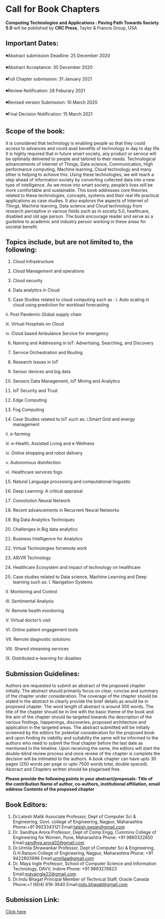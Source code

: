 # Call for Book Chapters

**Computing Technologies and Applications : Paving Path Towards Society 5.0** will be published by **CRC Press**, Taylor & Francis Group, USA

## Important Dates:
◾Abstract submission Deadline: 25 December 2020

◾Abstract Acceptance: 30 December 2020

◾Full Chapter submission: 31 January 2021

◾Review Notification: 28 Feburary 2021

◾Revised version Submission: 10 March 2020

◾Final Decision Notification: 15 March 2021


## Scope of the book:
It is considered that technology is enabling
people so that they could access to advances and
could avail benefits of technology in day to day
life. It is highly required that in future smart
society, any product or service will be optimally
delivered to people and tailored to their needs.
Technological advancements of internet of
Things, Data science, Communication, High
performance computing, Machine learning,
Cloud technology and many other is helping to
achieve this. Using these technologies, we will
reach a step ahead of information society by
converting collected data into a new type of
intelligence. As we move into smart society,
people’s lives will be more comfortable and
sustainable. This book addresses core theories
related to these technologies, concepts, systems
and their real life practical applications as case
studies. It also explores the aspects of Internet of
Things, Machine learning, Data science and
Cloud technology from research perceptive in
various fields such as in society 5.0, healthcare,
disabled and old age person. The book encourage
reader and serve as a guideline to academic and
industry person working in these areas for
societal benefit.


## Topics include, but are not limited to, the following:
1) Cloud Infrastructure

2) Cloud Management and operations

3) Cloud security

4) Data analytics in Cloud

5) Case Studies related to cloud computing such
as :
i. Auto scaling in cloud using prediction for
workload forecasting

ii. Post Pandemic Global supply chain

iii. Virtual Hospitals on Cloud

iv. Cloud based Ambulance Service for
emergency

6) Naming and Addressing in IoT: Advertising,
Searching, and Discovery

7) Service Orchestration and Routing

8) Research Issues in IoT

9) Sensor devices and big data

10) Sensors Data Management, IoT Mining and
Analytics

11) IoT Security and Trust

12) Edge Computing

13) Fog Computing

14) Case Studies related to IoT such as:
i.Smart Grid and energy management

ii. e-farming

iii. e-Health, Assisted Living and e-Wellness

iv. Online shopping and robot delivery

v. Autonomous disinfection

vi. Healthcare services fogs

15) Natural Language processing and
computational linguistic

16) Deep Learning: A critical appraisal

17) Convolution Neural Network

18) Recent advancements in Recurrent Neural
Networks

19) Big Data Analytics Techniques

20) Challenges in Big data analytics

21) Business Intelligence for Analytics

22) Virtual Technologies forremote work

23) AR/VR Technology

24) Healthcare Ecosystem and impact of
technology on healthcare

25) Case studies related to Data science, Machine
Learning and Deep learning such as:
I. Navigation Systems

II. Monitoring and Control

III. Sentimental Analysis

IV. Remote health monitoring

V. Virtual doctor’s visit

VI. Online patient engagement tools

VII. Remote diagnostic solutions

VIII. Shared streaming services

IX. Distributed e-learning for disables


## Submission Guidelines:
Authors are requested to submit an abstract of the
proposed chapter initially. The abstract should primarily
focus on clear, concise and summary of the chapter
under consideration. The coverage of the chapter should
be stated in the abstract to clearly provide the brief
details as would be in proposed chapter. The word length
of abstract is around 300 words. The title of the chapter
should be in line with the basic theme of the book and
the aim of the chapter should be targeted towards the
description of the various findings, happenings,
discoveries, proposed architecture and application in the
targeted areas. The abstract submitted will be initially
screened by the editors for potential consideration for
the proposed book and upon finding its viability and
suitability the same will be informed to the authors who
need to submit the final chapter before the last date as
mentioned in the timeline. Upon receiving the same, the
editors will start the double-blind review process and
once review of the chapter is complete the decision will
be intimated to the authors. A book chapter can have
upto 30 pages (250 words per page or upto 7500 words
total, double spaced). Abstract and Chapters written
should be plagarised free.

**Please provide the following points in your
abstract/proposals:
Title of the contribution
Name of author, co-authors, institutional
affiliation, email address
Contents of the proposed chapter**

## Book Editors:
1. Dr.Latesh Malik
  Associate Professor, 
  Dept of Computer Sci & Engineering,
  Govt. college of Engineering,
  Nagpur, Maharashtra
  Phone:+91 9923343121
  Email:latesh.gagan@gmail.com
2. Dr. Sandhya Arora
  Professor, 
  Dept of Comp Engg,
  Cummins College of Engineering for Women, 
  Pune, Maharashtra
  Phone: +91 9860322850
  Email:sandhya.arora02@gmail.com
3. Dr.Urmila Shrawankar
  Professor, 
  Dept of Computer Sci & Engineering, G.H.Raisoni College of Engineering,
  Nagpur, Maharashtra
  Phone: +91 9422803996
  Email:urmillaa@gmail.com
4. Dr. Maya Ingle
  Professor, 
  School of Computer Science and Information Technology, 
  DAVV, Indore
  Phone: +91 9893278823
  Email:mayaingle22@gmail.com
5. Dr.Indu Bhagat
  Principal Member of Technical Staff, 
  Oracle Canada
  Phone:+1 (604) 619-3640
  Email:indu.bhagat@gmail.com

## Submission Link:
[Click here](https://www.easychair.org/cfp/CNM-CRCPress-2020)


